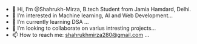 - 👋 Hi, I’m @Shahrukh-Mirza, B.tech Student from Jamia Hamdard, Delhi.
- 👀 I’m interested in Machine learning, AI and Web Development...
- 🌱 I’m currently learning DSA ...
- 💞️ I’m looking to collaborate on varius intresting projects...
- 📫 How to reach me: shahrukhmirza280@gmail.com ...

<!---
Shahrukh-Mirza/Shahrukh-Mirza is a ✨ special ✨ repository because its `README.md` (this file) appears on your GitHub profile.
You can click the Preview link to take a look at your changes.
--->
